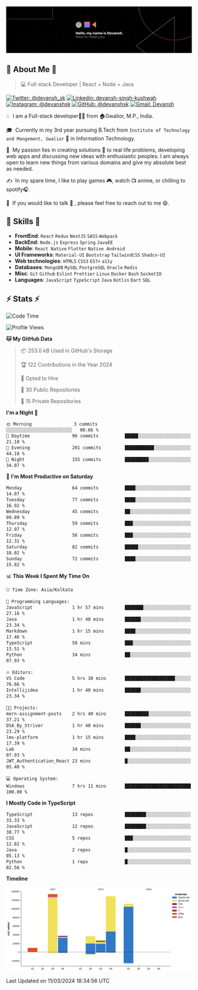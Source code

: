 ![Banner](./Devansh%20Singh%20Banner.png)

## 👋 About Me 👋

> 💻 Full-stack Developer | React + Node + Java

[![Twitter: @devansh_sk](https://img.shields.io/twitter/follow/devansh_sk?style=social)](https://twitter.com/devansh_sk)
[![Linkedin: devansh-singh-kushwah](https://img.shields.io/badge/-Devansh%20Singh%20Kushwah-blue?style=flat-square&logo=Linkedin&logoColor=white&link=https://www.linkedin.com/in/devanshsk/)](https://www.linkedin.com/in/devanshsk/)
[![Instagram: @devanshsk](https://img.shields.io/badge/-devanshsk-E4405F?style=flat-square&logo=instagram&logoColor=white)](https://instagram.com/devanshsk)
[![GitHub: @devanshsk](https://img.shields.io/github/followers/devanshsk?label=follow&style=social)](https://github.com/devanshsk)
[![Gmail: Devansh](https://img.shields.io/badge/Gmail-D14836?style=flat-square&logo=gmail&logoColor=white)](mailto:work.devanshsk@gmail.com)

💡 &nbsp;I am a Full-stack developer🧑‍💻 from 🏠Gwalior, M.P., India.

🎓 &nbsp;Currently in my 3rd year pursuing B.Tech from `Institute of Technology and Mangement, Gwalior` 🏫 in Information Technology.

🌱 &nbsp;My passion lies in creating solutions 🚩 to real life problems, developing web apps and discussing new ideas with enthusiastic peoples.
I am always open to learn new things from various domains and give my absolute best as needed.

✍️ &nbsp;In my spare time, I like to play games 🎮, watch 📺 anime, or chilling to spotify🎧.

💬 &nbsp;If you would like to talk 👋 , please feel free to reach out to me 😄.

##  🎉 Skills  🎉
- **FrontEnd**: `React` `Redux` `NextJS` `SASS` `Webpack`
- **BackEnd**: `Node.js` `Express` `Spring` `JavaEE`
- **Mobile**: `React Native` `Flutter` `Native Android`
- **UI Frameworks**: `Material-UI` `Bootstrap` `TailwindCSS` `Shadcn-UI`
- **Web technologies**: `HTML5` `CSS3` `ES7+` `a11y`
- **Databases**: `MongoDB` `MySQL` `PostgreSQL` `Oracle` `Redis`
- **Misc**: `Git` `Github` `Eslint` `Prettier` `Linux` `Docker` `Bash` `SocketIO`
- **Languages**: `JavaScript` `TypeScript` `Java` `Kotlin` `Dart` `SQL`

## ⚡ Stats ⚡
<!--START_SECTION:waka-->
![Code Time](http://img.shields.io/badge/Code%20Time-114%20hrs%2045%20mins-blue)

![Profile Views](http://img.shields.io/badge/Profile%20Views-0-blue)

**🐱 My GitHub Data** 

> 📦 253.0 kB Used in GitHub's Storage 
 > 
> 🏆 122 Contributions in the Year 2024
 > 
> 💼 Opted to Hire
 > 
> 📜 30 Public Repositories 
 > 
> 🔑 15 Private Repositories 
 > 
**I'm a Night 🦉** 

```text
🌞 Morning                3 commits           ░░░░░░░░░░░░░░░░░░░░░░░░░   00.66 % 
🌆 Daytime                96 commits          █████░░░░░░░░░░░░░░░░░░░░   21.10 % 
🌃 Evening                201 commits         ███████████░░░░░░░░░░░░░░   44.18 % 
🌙 Night                  155 commits         █████████░░░░░░░░░░░░░░░░   34.07 % 
```
📅 **I'm Most Productive on Saturday** 

```text
Monday                   64 commits          ████░░░░░░░░░░░░░░░░░░░░░   14.07 % 
Tuesday                  77 commits          ████░░░░░░░░░░░░░░░░░░░░░   16.92 % 
Wednesday                45 commits          ██░░░░░░░░░░░░░░░░░░░░░░░   09.89 % 
Thursday                 59 commits          ███░░░░░░░░░░░░░░░░░░░░░░   12.97 % 
Friday                   56 commits          ███░░░░░░░░░░░░░░░░░░░░░░   12.31 % 
Saturday                 82 commits          █████░░░░░░░░░░░░░░░░░░░░   18.02 % 
Sunday                   72 commits          ████░░░░░░░░░░░░░░░░░░░░░   15.82 % 
```


📊 **This Week I Spent My Time On** 

```text
🕑︎ Time Zone: Asia/Kolkata

💬 Programming Languages: 
JavaScript               1 hr 57 mins        ███████░░░░░░░░░░░░░░░░░░   27.16 % 
Java                     1 hr 40 mins        ██████░░░░░░░░░░░░░░░░░░░   23.34 % 
Markdown                 1 hr 15 mins        ████░░░░░░░░░░░░░░░░░░░░░   17.46 % 
TypeScript               58 mins             ███░░░░░░░░░░░░░░░░░░░░░░   13.51 % 
Python                   34 mins             ██░░░░░░░░░░░░░░░░░░░░░░░   07.93 % 

🔥 Editors: 
VS Code                  5 hrs 30 mins       ███████████████████░░░░░░   76.66 % 
Intellijidea             1 hr 40 mins        ██████░░░░░░░░░░░░░░░░░░░   23.34 % 

🐱‍💻 Projects: 
mern-assignment-posts    2 hrs 40 mins       █████████░░░░░░░░░░░░░░░░   37.21 % 
DSA_By_Striver           1 hr 40 mins        ██████░░░░░░░░░░░░░░░░░░░   23.29 % 
lms-platform             1 hr 15 mins        ████░░░░░░░░░░░░░░░░░░░░░   17.39 % 
Lab                      34 mins             ██░░░░░░░░░░░░░░░░░░░░░░░   07.93 % 
JWT_Authentication_React 23 mins             █░░░░░░░░░░░░░░░░░░░░░░░░   05.40 % 

💻 Operating System: 
Windows                  7 hrs 11 mins       █████████████████████████   100.00 % 
```

**I Mostly Code in TypeScript** 

```text
TypeScript               13 repos            ████████░░░░░░░░░░░░░░░░░   33.33 % 
JavaScript               12 repos            ████████░░░░░░░░░░░░░░░░░   30.77 % 
CSS                      5 repos             ███░░░░░░░░░░░░░░░░░░░░░░   12.82 % 
Java                     2 repos             █░░░░░░░░░░░░░░░░░░░░░░░░   05.13 % 
Python                   1 repo              █░░░░░░░░░░░░░░░░░░░░░░░░   02.56 % 
```



**Timeline**

![Lines of Code chart](https://raw.githubusercontent.com/DevanshSK/DevanshSK/main/assets/bar_graph.png)


 Last Updated on 11/03/2024 18:34:56 UTC
<!--END_SECTION:waka-->
